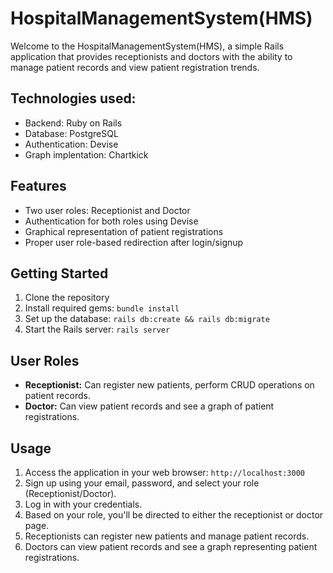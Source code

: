 # HospitalManagementSystem(HMS) 

Welcome to the HospitalManagementSystem(HMS), a simple Rails application that provides receptionists and doctors with the ability to manage patient records and view patient registration trends.

## Technologies used:
-   Backend: Ruby on Rails
-   Database: PostgreSQL
-   Authentication: Devise
-   Graph implentation: Chartkick

## Features
-   Two user roles: Receptionist and Doctor
-   Authentication for both roles using Devise
-   Graphical representation of patient registrations
-   Proper user role-based redirection after login/signup

## Getting Started
1. Clone the repository
2. Install required gems: `bundle install`
3. Set up the database: `rails db:create && rails db:migrate`
4. Start the Rails server: `rails server`

## User Roles
-   **Receptionist:** Can register new patients, perform CRUD operations on patient records.
-   **Doctor:** Can view patient records and see a graph of patient registrations.

## Usage
1. Access the application in your web browser: `http://localhost:3000`
2. Sign up using your email, password, and select your role (Receptionist/Doctor).
3. Log in with your credentials.
4. Based on your role, you'll be directed to either the receptionist or doctor page.
5. Receptionists can register new patients and manage patient records.
6. Doctors can view patient records and see a graph representing patient registrations.
